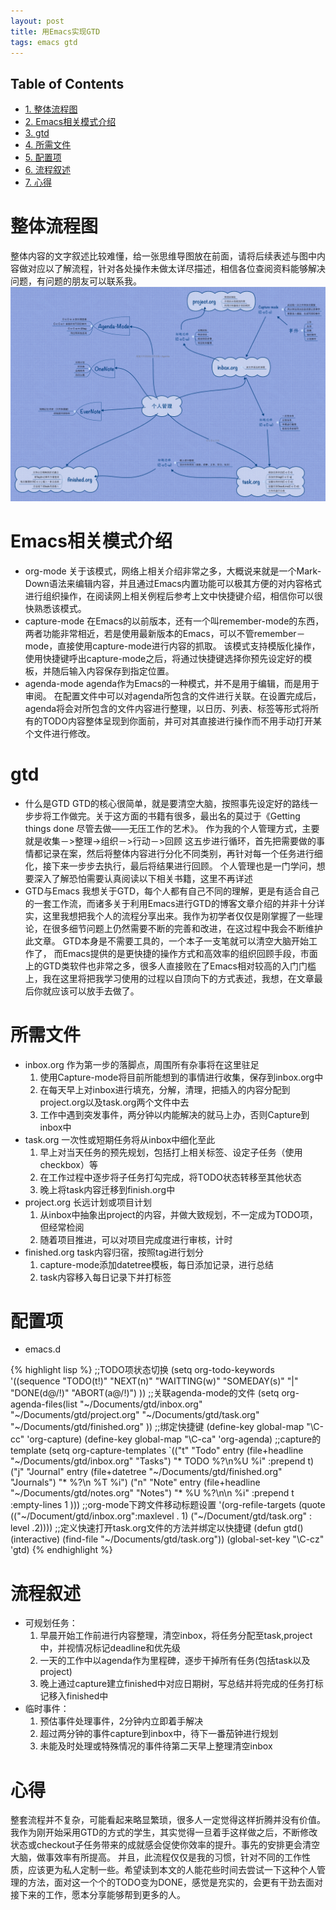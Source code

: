 ```yaml
---
layout: post
title: 用Emacs实现GTD
tags: emacs gtd
---
```

<div id="table-of-contents">
<h2>Table of Contents</h2>
<div id="text-table-of-contents">
<ul>
<li><a href="#sec-1">1. 整体流程图</a></li>
<li><a href="#sec-2">2. Emacs相关模式介绍</a></li>
<li><a href="#sec-3">3. gtd</a></li>
<li><a href="#sec-4">4. 所需文件</a></li>
<li><a href="#sec-5">5. 配置项</a></li>
<li><a href="#sec-6">6. 流程叙述</a></li>
<li><a href="#sec-7">7. 心得</a></li>
</ul>
</div>
</div>

# 整体流程图<a id="sec-1" name="sec-1"></a>

整体内容的文字叙述比较难懂，给一张思维导图放在前面，请将后续表述与图中内容做对应以了解流程，针对各处操作未做太详尽描述，相信各位查阅资料能够解决问题，有问题的朋友可以联系我。
![GTD流程](/assets/upload/gtd_guide.png)

# Emacs相关模式介绍<a id="sec-2" name="sec-2"></a>

-   org-mode
    关于该模式，网络上相关介绍非常之多，大概说来就是一个Mark-Down语法来编辑内容，并且通过Emacs内置功能可以极其方便的对内容格式进行组织操作，在阅读网上相关例程后参考上文中快捷键介绍，相信你可以很快熟悉该模式。
-   capture-mode
    在Emacs的以前版本，还有一个叫remember-mode的东西，两者功能非常相近，若是使用最新版本的Emacs，可以不管remember－mode，直接使用capture-mode进行内容的抓取。
    该模式支持模版化操作，使用快捷键呼出capture-mode之后，将通过快捷键选择你预先设定好的模板，并随后输入内容保存到指定位置。
-   agenda-mode
    agenda作为Emacs的一种模式，并不是用于编辑，而是用于审阅。 在配置文件中可以对agenda所包含的文件进行关联。在设置完成后，agenda将会对所包含的文件内容进行整理，以日历、列表、标签等形式将所有的TODO内容整体呈现到你面前，并可对其直接进行操作而不用手动打开某个文件进行修改。

# gtd<a id="sec-3" name="sec-3"></a>

-   什么是GTD
    GTD的核心很简单，就是要清空大脑，按照事先设定好的路线一步步将工作做完。关于这方面的书籍有很多，最出名的莫过于《Getting things done 尽管去做——无压工作的艺术》。
    作为我的个人管理方式，主要就是收集－>整理->组织－>行动－>回顾 这五步进行循环，首先把需要做的事情都记录在案，然后将整体内容进行分化不同类别，再针对每一个任务进行细化，接下来一步步去执行，最后将结果进行回顾。
    个人管理也是一门学问，想要深入了解恐怕需要认真阅读以下相关书籍，这里不再详述
-   GTD与Emacs
    我想关于GTD，每个人都有自己不同的理解，更是有适合自己的一套工作流，而诸多关于利用Emacs进行GTD的博客文章介绍的并非十分详实，这里我想把我个人的流程分享出来。我作为初学者仅仅是刚掌握了一些理论，在很多细节问题上仍然需要不断的完善和改进，在这过程中我会不断维护此文章。
    GTD本身是不需要工具的，一个本子一支笔就可以清空大脑开始工作了， 而Emacs提供的是更快捷的操作方式和高效率的组织回顾手段，市面上的GTD类软件也非常之多，很多人直接败在了Emacs相对较高的入门门槛上，我在这里将把我学习使用的过程以自顶向下的方式表述，我想，在文章最后你就应该可以放手去做了。

# 所需文件<a id="sec-4" name="sec-4"></a>

-   inbox.org
    作为第一步的落脚点，周围所有杂事将在这里驻足
    1.  使用Capture-mode将目前所能想到的事情进行收集，保存到inbox.org中
    2.  在每天早上对inbox进行填充，分解，清理，把插入的内容分配到project.org以及task.org两个文件中去
    3.  工作中遇到突发事件，两分钟以内能解决的就马上办，否则Capture到inbox中
-   task.org
    一次性或短期任务将从inbox中细化至此
    1.  早上对当天任务的预先规划，包括打上相关标签、设定子任务（使用checkbox）等
    2.  在工作过程中逐步将子任务打勾完成，将TODO状态转移至其他状态
    3.  晚上将task内容迁移到finish.org中
-   project.org
    长远计划或项目计划
    1.  从inbox中抽象出project的内容，并做大致规划，不一定成为TODO项，但经常检阅
    2.  随着项目推进，可以对项目完成度进行审核，计时
-   finished.org
    task内容归宿，按照tag进行划分
    1.  capture-mode添加datetree模板，每日添加记录，进行总结
    2.  task内容移入每日记录下并打标签

# 配置项<a id="sec-5" name="sec-5"></a>

-   emacs.d
    
{% highlight lisp %}
        ;;TODO项状态切换
        (setq org-todo-keywords
                  '((sequence "TODO(t!)" "NEXT(n)" "WAITTING(w)" "SOMEDAY(s)" "|" "DONE(d@/!)" "ABORT(a@/!)")
                         ))
        ;;关联agenda-mode的文件
        (setq org-agenda-files(list "~/Documents/gtd/inbox.org"
            "~/Documents/gtd/project.org"
            "~/Documents/gtd/task.org"
            "~/Documents/gtd/finished.org"
        ))
        ;;绑定快捷键
        (define-key global-map "\C-cc" 'org-capture)
        (define-key global-map "\C-ca" 'org-agenda)
        ;;capture的template
        (setq org-capture-templates
                    `(("t" "Todo" entry (file+headline "~/Documents/gtd/inbox.org" "Tasks")
                                "* TODO %?\n%U  %i" :prepend t)
                        ("j" "Journal" entry (file+datetree "~/Documents/gtd/finished.org" "Journals")
                                "* %?\n %T  %i")
                      ("n" "Note" entry (file+headline "~/Documents/gtd/notes.org" "Notes")
                                        "* %U %?\n\n  %i" :prepend t :empty-lines 1
                     )))
        ;;org-mode下跨文件移动标题设置
        '(org-refile-targets (quote (("~/Document/gtd/inbox.org":maxlevel . 1) ("~/Document/gtd/task.org" : level .2))))
        ;;定义快速打开task.org文件的方法并绑定以快捷键
        (defun gtd()
          (interactive)
          (find-file "~/Documents/gtd/task.org"))
        (global-set-key "\C-cz" 'gtd)
{% endhighlight %}

# 流程叙述<a id="sec-6" name="sec-6"></a>

-   可规划任务：
    1.  早晨开始工作前进行内容整理，清空inbox，将任务分配至task,project中，并视情况标记deadline和优先级
    2.  一天的工作中以agenda作为里程碑，逐步干掉所有任务(包括task以及project)
    3.  晚上通过capture建立finished中对应日期树，写总结并将完成的任务打标记移入finished中
-   临时事件：
    1.  预估事件处理事件，2分钟内立即着手解决
    2.  超过两分钟的事件capture到inbox中，待下一番茄钟进行规划
    3.  未能及时处理或特殊情况的事件待第二天早上整理清空inbox

# 心得<a id="sec-7" name="sec-7"></a>

整套流程并不复杂，可能看起来略显繁琐，很多人一定觉得这样折腾并没有价值。我作为刚开始采用GTD的方式的学生，其实觉得一旦着手这样做之后，不断修改状态或checkout子任务带来的成就感会促使你效率的提升。事先的安排更会清空大脑，做事效率有所提高。
并且，此流程仅仅是我的习惯，针对不同的工作性质，应该更为私人定制一些。希望读到本文的人能花些时间去尝试一下这种个人管理的方法，面对这一个个的TODO变为DONE，感觉是充实的，会更有干劲去面对接下来的工作，愿本分享能够帮到更多的人。
